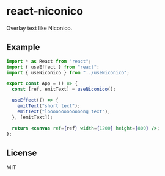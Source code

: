 # react-niconico

Overlay text like Niconico.

## Example

```jsx
import * as React from "react";
import { useEffect } from "react";
import { useNiconico } from "../useNiconico";

export const App = () => {
  const [ref, emitText] = useNiconico();

  useEffect(() => {
    emitText("short text");
    emitText("looooooooooooong text");
  }, [emitText]);

  return <canvas ref={ref} width={1200} height={800} />;
};
```

## License

MIT
